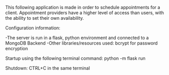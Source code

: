 This following application is made in order to schedule appointments for a client.
Appointment providers have a higher level of access than users, with the ability to
set their own availability.

Configuration information:

-The server is run in a flask, python environment and connected to a MongoDB Backend
-Other libraries/resources used: bcrypt for password encryption


Startup using the following terminal command:
python -m flask run

Shutdown:
CTRL+C in the same terminal
